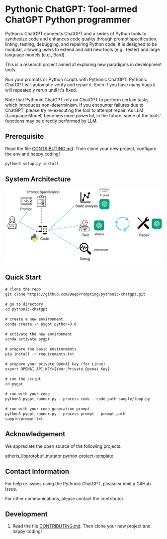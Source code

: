 
# Pythonic ChatGPT: Tool-armed ChatGPT Python programmer

Pythonic ChatGPT connects ChatGPT and a series of Python tools to synthesize code and enhances code quality through prompt specification, linting, testing, debugging, and repairing Python code. It is designed to be modular, allowing users to extend and add new tools (e.g., tester) and large language models (e.g., Bard).

This is a research project aimed at exploring new paradigms in development tools.

Run your prompts or Python scripts with Pythonic ChatGPT. Pythonic ChatGPT will automatic verify and repair it. Even if you have many bugs it will repeatedly rerun until it's fixed.

Note that Pythonic ChatGPT rely on ChatGPT to perform certain tasks, which introduces non-determinism. If you encounter failures due to ChatGPT, please try re-executing the tool to attempt repair. As LLM (Language Model) becomes more powerful, in the future, some of the tools' functions may be directly performed by LLM.

## Prerequisite 

Read the file [CONTRIBUTING.md](CONTRIBUTING.md). Then clone your new project, configure the env and happy coding!

```bash
python3 setup.py install
```

##  System Architecture 
 
<p align="center"><img src="./assets/pygpt.png" alt="arch"></p>

## Quick Start

```
# clone the repo
git clone https://github.com/DeepPrompting/pythonic-chatgpt.git

# go to directory
cd pythonic-chatgpt

# create a new environment
conda create -n pygpt python=3.8

# activate the new environment
conda activate pygpt

# prepare the basic environments
pip install -r requirements.txt

# prepare your private OpenAI key (for Linux)
export OPENAI_API_KEY={Your_Private_Openai_Key}

# run the script
cd pygpt

# run with your code
python3 pygpt_runner.py --process code --code_path sample/loop.py  

# run with your code generation prompt
python3 pygpt_runner.py --process prompt --prompt_path sample/prompt.txt      
```

## Acknowledgement
We appreciate the open source of the following projects:

[atheris_libprotobuf_mutator](https://github.com/google/atheris/blob/master/contrib/libprotobuf_mutator/atheris_libprotobuf_mutator)
[python-project-template](https://github.com/rochacbruno/python-project-template) &#8194;

## Contact Information
For help or issues using the Pythonic ChatGPT, please submit a GitHub issue.

For other communications, please contact the contributor.

## Development

1. Read the file [CONTRIBUTING.md](CONTRIBUTING.md). Then clone your new project and happy coding!
